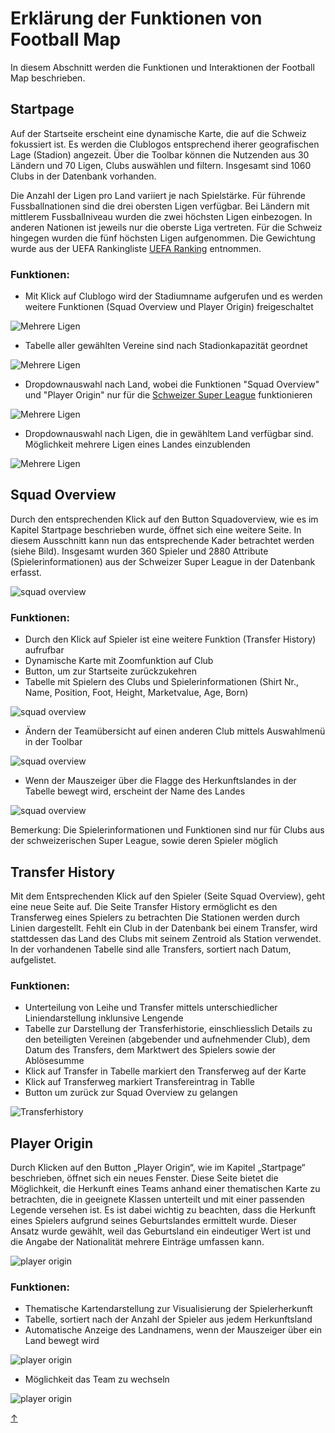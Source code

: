 # Erklärung der Funktionen von Football Map
<a id="top"></a>
In diesem Abschnitt werden die Funktionen und Interaktionen der Football Map beschrieben.

## Startpage
<div id="startpage"></div>
Auf der Startseite erscheint eine dynamische Karte, die auf die Schweiz fokussiert ist. Es werden die Clublogos entsprechend iherer geografischen Lage (Stadion) angezeit. Über die Toolbar können die Nutzenden aus 30 Ländern und 70 Ligen, Clubs auswählen und filtern. Insgesamt sind 1060 Clubs in der Datenbank vorhanden.

Die Anzahl der Ligen pro Land variiert je nach Spielstärke. Für führende Fussballnationen sind die drei obersten Ligen verfügbar. Bei Ländern mit mittlerem Fussballniveau wurden die zwei höchsten Ligen einbezogen. In anderen Nationen ist jeweils nur die oberste Liga vertreten. Für die Schweiz hingegen wurden die fünf höchsten Ligen aufgenommen. Die Gewichtung wurde aus der UEFA Rankingliste [UEFA Ranking](https://www.uefa.com/nationalassociations/uefarankings/country/?year=2024) entnommen.


### Funktionen:
- Mit Klick auf Clublogo wird der Stadiumname aufgerufen und es werden weitere Funktionen (Squad Overview und Player Origin) freigeschaltet

![Mehrere Ligen](GIFs/Startpage_1.gif)

- Tabelle aller gewählten Vereine sind nach Stadionkapazität geordnet

![Mehrere Ligen](GIFs/Startpage_2.gif)

- Dropdownauswahl nach Land, wobei die Funktionen "Squad Overview" und "Player Origin" nur für die [Schweizer Super League](https://sfl.ch/de/de) funktionieren

![Mehrere Ligen](GIFs/Startpage_3.gif)

- Dropdownauswahl nach Ligen, die in gewähltem Land verfügbar sind. Möglichkeit mehrere Ligen eines Landes einzublenden

![Mehrere Ligen](GIFs/Startpage_5.gif)


## Squad Overview
<div id="squad-overview"></div>
Durch den entsprechenden Klick auf den Button Squadoverview, wie es im Kapitel Startpage beschrieben wurde, öffnet sich eine weitere Seite. In diesem Ausschnitt kann nun das entsprechende Kader betrachtet werden (siehe Bild). Insgesamt wurden 360 Spieler und 2880 Attribute (Spielerinformationen) aus der Schweizer Super League in der Datenbank erfasst.

![squad overview](GIFs/SquadOverview_1.gif)

### Funktionen:
- Durch den Klick auf Spieler ist eine weitere Funktion (Transfer History) aufrufbar
- Dynamische Karte mit Zoomfunktion auf Club
- Button, um zur Startseite zurückzukehren
- Tabelle mit Spielern des Clubs und Spielerinformationen (Shirt Nr., Name, Position, Foot, Height, Marketvalue, Age, Born)

![squad overview](GIFs/SquadOverview_2.gif)

- Ändern der Teamübersicht auf einen anderen Club mittels Auswahlmenü in der Toolbar

![squad overview](GIFs/SquadOverview_3.gif)

- Wenn der Mauszeiger über die Flagge des Herkunftslandes in der Tabelle bewegt wird, erscheint der Name des Landes

![squad overview](GIFs/SquadOverview_5.gif)

Bemerkung: Die Spielerinformationen und Funktionen sind nur für Clubs aus der schweizerischen Super League, sowie deren Spieler möglich

## Transfer History
<div id="transfer-history"></div>
Mit dem Entsprechenden Klick auf den Spieler (Seite Squad Overview), geht eine neue Seite auf. Die Seite Transfer History ermöglicht es den Transferweg eines Spielers zu betrachten Die Stationen werden durch Linien dargestellt. Fehlt ein Club in der Datenbank bei einem Transfer, wird stattdessen das Land des Clubs mit seinem Zentroid als Station verwendet. In der vorhandenen Tabelle sind alle Transfers, sortiert nach Datum, aufgelistet.

### Funktionen:
- Unterteilung von Leihe und Transfer mittels unterschiedlicher Liniendarstellung inklunsive Lengende
-  Tabelle zur Darstellung der Transferhistorie, einschliesslich Details zu den beteiligten Vereinen (abgebender und aufnehmender Club), dem Datum des Transfers, dem Marktwert des Spielers sowie der Ablösesumme
- Klick auf Transfer in Tabelle markiert den Transferweg auf der Karte
- Klick auf Transferweg markiert Transfereintrag in Tablle
- Button um zurück zur Squad Overview zu gelangen

![Transferhistory](GIFs/TransferHistory_1.gif)

## Player Origin
Durch Klicken auf den Button „Player Origin“, wie im Kapitel „Startpage“ beschrieben, öffnet sich ein neues Fenster. Diese Seite bietet die Möglichkeit, die Herkunft eines Teams anhand einer thematischen Karte zu betrachten, die in geeignete Klassen unterteilt und mit einer passenden Legende versehen ist. Es ist dabei wichtig zu beachten, dass die Herkunft eines Spielers aufgrund seines Geburtslandes ermittelt wurde. Dieser Ansatz wurde gewählt, weil das Geburtsland ein eindeutiger Wert ist und die Angabe der Nationalität mehrere Einträge umfassen kann.

![player origin](GIFs/PlayerOrigin_1.gif)

### Funktionen:
- Thematische Kartendarstellung zur Visualisierung der Spielerherkunft
- Tabelle, sortiert nach der Anzahl der Spieler aus jedem Herkunftsland
- Automatische Anzeige des Landnamens, wenn der Mauszeiger über ein Land bewegt wird

![player origin](GIFs/PlayerOrigin_2.gif)

- Möglichkeit das Team zu wechseln

![player origin](GIFs/PlayerOrigin_3.gif)


[↑](#top)